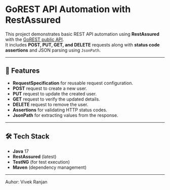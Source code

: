 # GoREST API Automation with RestAssured

This project demonstrates basic REST API automation using **RestAssured** with the [GoREST public API](https://gorest.co.in/).  
It includes **POST, PUT, GET, and DELETE** requests along with **status code assertions** and JSON parsing using `JsonPath`.

---

## 📌 Features
- **RequestSpecification** for reusable request configuration.
- **POST** request to create a new user.
- **PUT** request to update the created user.
- **GET** request to verify the updated details.
- **DELETE** request to remove the user.
- **Assertions** for validating HTTP status codes.
- **JsonPath** for extracting values from the response.

---

## 🛠 Tech Stack
- **Java** 17
- **RestAssured** (latest)
- **TestNG** (for test execution)
- **Maven** (dependency management)



---

Auhor: Vivek Ranjan
